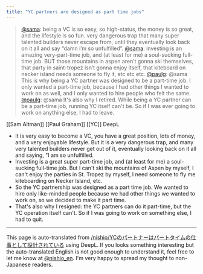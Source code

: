```yaml
---
title: "YC partners are designed as part time jobs"
---
```


> [@sama](https://twitter.com/sama/status/1655255320569188352?s=20): being a VC is so easy, so high-status, the money is so great, and the lifestyle is so fun.
> very dangerous trap that many super talented builders never escape from, until they eventually look back on it all and say “damn i’m so unfulfilled”.
> [@sama](https://twitter.com/sama/status/1655255321726832640?s=20): investing is an amazing very-part-time job, and (at least for me) a soul-sucking full-time job.
> BUT
> those mountains in aspen aren’t gonna ski themselves, that party in saint-tropez isn’t gonna enjoy itself, that kiteboard on necker island needs someone to fly it, etc etc etc.
> [@paulg](https://twitter.com/paulg/status/1655934068142505988?s=20): @sama This is why being a YC partner was designed to be a part-time job. I only wanted a part-time job, because I had other things I wanted to work on as well, and I only wanted to hire people who felt the same.
> [@paulg](https://twitter.com/paulg/status/1655934556707631119?s=20): @sama It's also why I retired. While being a YC partner can be a part-time job, running YC itself can't be. So if I was ever going to work on anything else, I had to leave.

[[Sam Altman]]
[[Paul Graham]]
[[YC]]
DeepL
- It is very easy to become a VC, you have a great position, lots of money, and a very enjoyable lifestyle. But it is a very dangerous trap, and many very talented builders never get out of it, eventually looking back on it all and saying, "I am so unfulfilled.
- Investing is a great super part-time job, and (at least for me) a soul-sucking full-time job. But I can't ski the mountains of Aspen by myself, I can't enjoy the parties in St. Tropez by myself, I need someone to fly me kiteboarding on Necker Island, etc.
- So the YC partnership was designed as a part time job. We wanted to hire only like-minded people because we had other things we wanted to work on, so we decided to make it part time.
- That's also why I resigned: the YC partners can do it part-time, but the YC operation itself can't. So if I was going to work on something else, I had to quit.


---
This page is auto-translated from [/nishio/YCのパートナーはパートタイムの仕事として設計されている](https://scrapbox.io/nishio/YCのパートナーはパートタイムの仕事として設計されている) using DeepL. If you looks something interesting but the auto-translated English is not good enough to understand it, feel free to let me know at [@nishio_en](https://twitter.com/nishio_en). I'm very happy to spread my thought to non-Japanese readers.